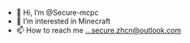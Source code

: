 - 👋 Hi, I’m @Secure-mcpc
- 👀 I’m interested in Minecraft
- 📫 How to reach me ...secure.zhcn@outlook.com

<!---
Secure-mcpc/Secure-mcpc is a ✨ special ✨ repository because its `README.md` (this file) appears on your GitHub profile.
You can click the Preview link to take a look at your changes.
--->
